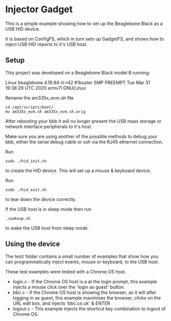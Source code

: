 # Injector Gadget

This is a simple example showing how to set up the Beaglebone Black as a USB HID device.

It is based on ConfigFS, which in turn sets up GadgetFS, and shows how to inject USB HID reports to it's USB host.

## Setup

This project was developed on a Beaglebone Black model B running:

Linux beaglebone 4.19.94-ti-r42 #1buster SMP PREEMPT Tue Mar 31 19:38:29 UTC 2020 armv7l GNU/Linux

Rename the am335x_evm.sh file

	cd /opt/scripts/boot/
	mv am335x_evm.sh am335x_evm.sh.orig

After rebooting your bbb it will no longer present the USB mass storage or network interface peripherals to it's host.  

Make sure you are using another of the possible methods to debug your bbb, either the serial debug cable or ssh via the RJ45 ethernet connection.

Run 

	sudo ./hid_init.sh

to create the HID device.  This will set up a mouse & keyboard device.

Run

	sudo ./hid_exit.sh

to tear down the device correctly.

If the USB host is in sleep mode then run

	./wakeup.sh

to wake the USB host from sleep mode.

## Using the device

The test/ folder contains a small number of examples that show how you can programmatically inject events, mouse or keyboard, to the USB host.

These test examples were tested with a Chrome OS host.  

 - login.c - If the Chrome OS host is a at the login prompt, this example injects a mouse click over the 'login as guest' button.
 - bbc.c - If the Chrome OS host is showing the browser, as it will after logging in as guest, this example maximises the browser, clicks on the URL edit box, and injects 'bbc.co.uk' & ENTER
 - logout.c - This example injects the shortcut key combination to logout of Chrome OS.







